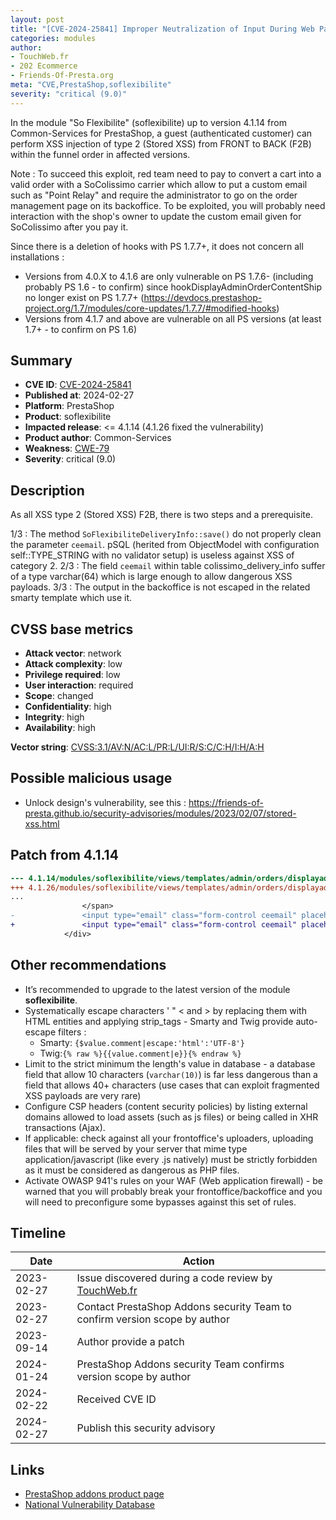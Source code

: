 ```yaml
---
layout: post
title: "[CVE-2024-25841] Improper Neutralization of Input During Web Page Generation in Common-Services - So Flexibilite module for PrestaShop"
categories: modules
author:
- TouchWeb.fr
- 202 Ecommerce
- Friends-Of-Presta.org
meta: "CVE,PrestaShop,soflexibilite"
severity: "critical (9.0)"
---
```


In the module "So Flexibilite" (soflexibilite) up to version 4.1.14 from Common-Services for PrestaShop, a guest (authenticated customer) can perform XSS injection of type 2 (Stored XSS) from FRONT to BACK (F2B) within the funnel order in affected versions.

Note : To succeed this exploit, red team need to pay to convert a cart into a valid order with a SoColissimo carrier which allow to put a custom email such as "Point Relay" and require the administrator to go on the order management page on its backoffice. To be exploited, you will probably need interaction with the shop's owner to update the custom email given for SoColissimo after you pay it.

Since there is a deletion of hooks with PS 1.7.7+, it does not concern all installations : 
- Versions from 4.0.X to 4.1.6 are only vulnerable on PS 1.7.6- (including probably PS 1.6 - to confirm) since hookDisplayAdminOrderContentShip no longer exist on PS 1.7.7+ (https://devdocs.prestashop-project.org/1.7/modules/core-updates/1.7.7/#modified-hooks)
- Versions from 4.1.7 and above are vulnerable on all PS versions (at least 1.7+ - to confirm on PS 1.6)

## Summary

* **CVE ID**: [CVE-2024-25841](https://cve.mitre.org/cgi-bin/cvename.cgi?name=CVE-2024-25841)
* **Published at**: 2024-02-27
* **Platform**: PrestaShop
* **Product**: soflexibilite
* **Impacted release**: <= 4.1.14 (4.1.26 fixed the vulnerability)
* **Product author**: Common-Services
* **Weakness**: [CWE-79](https://cwe.mitre.org/data/definitions/79.html)
* **Severity**: critical (9.0)

## Description

As all XSS type 2 (Stored XSS) F2B, there is two steps and a prerequisite.

1/3 : The method `SoFlexibiliteDeliveryInfo::save()` do not properly clean the parameter `ceemail`. pSQL (herited from ObjectModel with configuration self::TYPE_STRING with no validator setup) is useless against XSS of category 2.
2/3 : The field `ceemail` within table colissimo_delivery_info suffer of a type varchar(64) which is large enough to allow dangerous XSS payloads.
3/3 : The output in the backoffice is not escaped in the related smarty template which use it.

## CVSS base metrics

* **Attack vector**: network
* **Attack complexity**: low
* **Privilege required**: low
* **User interaction**: required
* **Scope**: changed
* **Confidentiality**: high
* **Integrity**: high
* **Availability**: high

**Vector string**: [CVSS:3.1/AV:N/AC:L/PR:L/UI:R/S:C/C:H/I:H/A:H](https://nvd.nist.gov/vuln-metrics/cvss/v3-calculator?vector=AV:N/AC:L/PR:L/UI:R/S:C/C:H/I:H/A:H)

## Possible malicious usage

* Unlock design's vulnerability, see this : https://friends-of-presta.github.io/security-advisories/modules/2023/02/07/stored-xss.html

## Patch from 4.1.14

```diff
--- 4.1.14/modules/soflexibilite/views/templates/admin/orders/displayadminordercontentship.tpl
+++ 4.1.26/modules/soflexibilite/views/templates/admin/orders/displayadminordercontentship.tpl
...
                </span>
-               <input type="email" class="form-control ceemail" placeholder="{l s='Email' mod='soflexibilite'}" aria-describedby="sf_sumpup_email" value="{$sf_delivery_info->ceemail}">
+               <input type="email" class="form-control ceemail" placeholder="{l s='Email' mod='soflexibilite'}" aria-describedby="sf_sumpup_email" value="{$sf_delivery_info->ceemail|escape:'htmlall':'UTF-8'}">
            </div>
```


## Other recommendations

* It’s recommended to upgrade to the latest version of the module **soflexibilite**.
* Systematically escape characters ' " < and > by replacing them with HTML entities and applying strip_tags - Smarty and Twig provide auto-escape filters :
  - Smarty: `{$value.comment|escape:'html':'UTF-8'}`
  - Twig:`{% raw %}{{value.comment|e}}{% endraw %}`
* Limit to the strict minimum the length's value in database - a database field that allow 10 characters (`varchar(10)`) is far less dangerous than a field that allows 40+ characters (use cases that can exploit fragmented XSS payloads are very rare)
* Configure CSP headers (content security policies) by listing external domains allowed to load assets (such as js files) or being called in XHR transactions (Ajax).
* If applicable: check against all your frontoffice's uploaders, uploading files that will be served by your server that mime type application/javascript (like every .js natively) must be strictly forbidden as it must be considered as dangerous as PHP files.
* Activate OWASP 941's rules on your WAF (Web application firewall) - be warned that you will probably break your frontoffice/backoffice and you will need to preconfigure some bypasses against this set of rules.

## Timeline

| Date | Action |
|--|--|
| 2023-02-27 | Issue discovered during a code review by [TouchWeb.fr](https://www.touchweb.fr) |
| 2023-02-27 | Contact PrestaShop Addons security Team to confirm version scope by author |
| 2023-09-14 | Author provide a patch |
| 2024-01-24 | PrestaShop Addons security Team confirms version scope by author |
| 2024-02-22 | Received CVE ID |
| 2024-02-27 | Publish this security advisory |

## Links

* [PrestaShop addons product page](https://addons.prestashop.com/fr/transporteurs/2704-colissimo-domicile-et-points-de-retrait.html)
* [National Vulnerability Database](https://nvd.nist.gov/vuln/detail/CVE-2024-25841)
